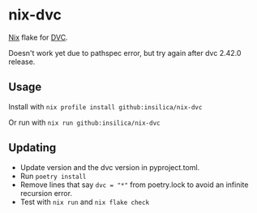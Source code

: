 # nix-dvc

[Nix](https://nixos.org) flake for [DVC](https://github.com/iterative/dvc).

Doesn't work yet due to pathspec error, but try again after dvc 2.42.0 release.

## Usage

Install with `nix profile install github:insilica/nix-dvc`

Or run with `nix run github:insilica/nix-dvc`

## Updating

- Update version and the dvc version in pyproject.toml.
- Run `poetry install`
- Remove lines that say `dvc = "*"` from poetry.lock to avoid an infinite recursion error.
- Test with `nix run` and `nix flake check`
